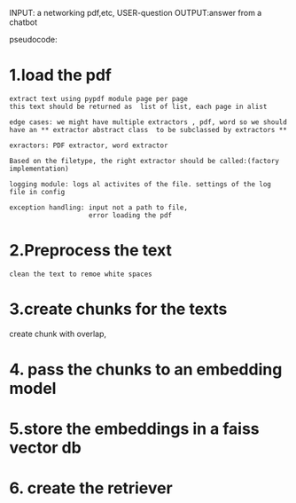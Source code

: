 INPUT: a networking pdf,etc, USER-question
OUTPUT:answer from a chatbot

pseudocode:

# 1.load the pdf
    extract text using pypdf module page per page
    this text should be returned as  list of list, each page in alist

    edge cases: we might have multiple extractors , pdf, word so we should have an ** extractor abstract class  to be subclassed by extractors **

    exractors: PDF extractor, word extractor

    Based on the filetype, the right extractor should be called:(factory implementation)

    logging module: logs al activites of the file. settings of the log file in config

    exception handling: input not a path to file, 
                        error loading the pdf

# 2.Preprocess the text
    clean the text to remoe white spaces

# 3.create chunks for the texts
   create chunk with overlap, 
    
# 4. pass the chunks to an embedding model


# 5.store the embeddings in a faiss vector db

# 6. create the retriever


#

#

  

